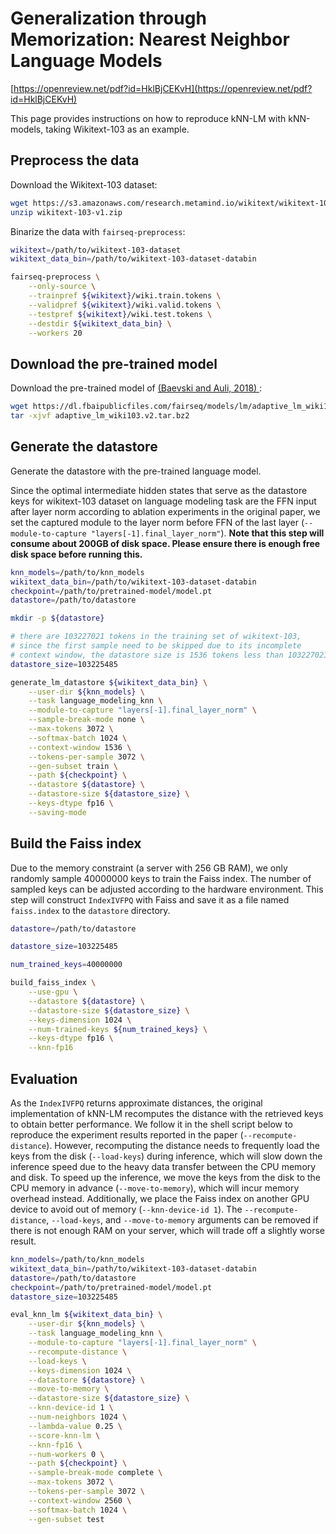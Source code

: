 # Generalization through Memorization: Nearest Neighbor Language Models

[https://openreview.net/pdf?id=HklBjCEKvH](https://openreview.net/pdf?id=HklBjCEKvH)


This page provides instructions on how to reproduce kNN-LM with kNN-models, taking 
Wikitext-103 as an example.


## Preprocess the data

Download the Wikitext-103 dataset:
``` bash
wget https://s3.amazonaws.com/research.metamind.io/wikitext/wikitext-103-v1.zip
unzip wikitext-103-v1.zip
```

Binarize the data with `fairseq-preprocess`:
``` bash
wikitext=/path/to/wikitext-103-dataset
wikitext_data_bin=/path/to/wikitext-103-dataset-databin

fairseq-preprocess \
    --only-source \
    --trainpref ${wikitext}/wiki.train.tokens \
    --validpref ${wikitext}/wiki.valid.tokens \
    --testpref ${wikitext}/wiki.test.tokens \
    --destdir ${wikitext_data_bin} \
    --workers 20
```


## Download the pre-trained model

Download the pre-trained model of [(Baevski and Auli, 2018)	](https://arxiv.org/abs/1809.10853):
``` bash
wget https://dl.fbaipublicfiles.com/fairseq/models/lm/adaptive_lm_wiki103.v2.tar.bz2
tar -xjvf adaptive_lm_wiki103.v2.tar.bz2
```


## Generate the datastore
Generate the datastore with the pre-trained language model. 

Since the optimal intermediate hidden states that serve as the 
datastore keys for wikitext-103 dataset on language modeling task 
are the FFN input after layer norm according to ablation experiments 
in the original paper, we set the captured module to the layer norm 
before FFN of the last layer (`--module-to-capture "layers[-1].final_layer_norm"`). 
**Note that this step will consume about 200GB of disk space. Please 
ensure there is enough free disk space before running this.**

``` bash
knn_models=/path/to/knn_models
wikitext_data_bin=/path/to/wikitext-103-dataset-databin
checkpoint=/path/to/pretrained-model/model.pt
datastore=/path/to/datastore

mkdir -p ${datastore}

# there are 103227021 tokens in the training set of wikitext-103, 
# since the first sample need to be skipped due to its incomplete 
# context window, the datastore size is 1536 tokens less than 103227021
datastore_size=103225485

generate_lm_datastore ${wikitext_data_bin} \
    --user-dir ${knn_models} \
    --task language_modeling_knn \
    --module-to-capture "layers[-1].final_layer_norm" \
    --sample-break-mode none \
    --max-tokens 3072 \
    --softmax-batch 1024 \
    --context-window 1536 \
    --tokens-per-sample 3072 \
    --gen-subset train \
    --path ${checkpoint} \
    --datastore ${datastore} \
    --datastore-size ${datastore_size} \
    --keys-dtype fp16 \
    --saving-mode
```

## Build the Faiss index

Due to the memory constraint (a server with 256 GB RAM), we only randomly 
sample 40000000 keys to train the Faiss index. The number of sampled keys
can be adjusted according to the hardware environment. This step will 
construct `IndexIVFPQ` with Faiss and save it as a file named `faiss.index` 
to the `datastore` directory.

``` bash
datastore=/path/to/datastore

datastore_size=103225485

num_trained_keys=40000000

build_faiss_index \
    --use-gpu \
    --datastore ${datastore} \
    --datastore-size ${datastore_size} \
    --keys-dimension 1024 \
    --num-trained-keys ${num_trained_keys} \
    --keys-dtype fp16 \
    --knn-fp16
```

## Evaluation

As the `IndexIVFPQ` returns approximate distances, the original implementation 
of kNN-LM recomputes the distance with the retrieved keys to obtain better 
performance. We follow it in the shell script below to reproduce the 
experiment results reported in the paper (`--recompute-distance`). However, 
recomputing the distance needs to frequently load the keys from the 
disk (`--load-keys`) during inference, which will slow down the inference 
speed due to the heavy data transfer between the CPU memory and disk. To 
speed up the inference, we move the keys from the disk to the CPU memory 
in advance (`--move-to-memory`), which will incur memory overhead instead. 
Additionally, we place the Faiss index on another GPU device to avoid 
out of memory (`--knn-device-id 1`). The `--recompute-distance`, 
`--load-keys`, and `--move-to-memory` arguments can be removed if there is 
not enough RAM on your server, which will trade off a slightly worse result.

``` bash
knn_models=/path/to/knn_models
wikitext_data_bin=/path/to/wikitext-103-dataset-databin
datastore=/path/to/datastore
checkpoint=/path/to/pretrained-model/model.pt
datastore_size=103225485

eval_knn_lm ${wikitext_data_bin} \
    --user-dir ${knn_models} \
    --task language_modeling_knn \
    --module-to-capture "layers[-1].final_layer_norm" \
    --recompute-distance \
    --load-keys \
    --keys-dimension 1024 \
    --datastore ${datastore} \
    --move-to-memory \
    --datastore-size ${datastore_size} \
    --knn-device-id 1 \
    --num-neighbors 1024 \
    --lambda-value 0.25 \
    --score-knn-lm \
    --knn-fp16 \
    --num-workers 0 \
    --path ${checkpoint} \
    --sample-break-mode complete \
    --max-tokens 3072 \
    --tokens-per-sample 3072 \
    --context-window 2560 \
    --softmax-batch 1024 \
    --gen-subset test
```
